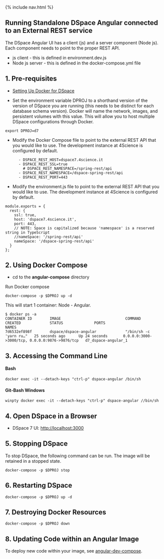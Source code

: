 {% include nav.html %}
## Running Standalone DSpace Angular connected to an External REST service

The DSpace Angular UI has a client (js) and a server component (Node js).  Each component needs to point to the proper REST API.
- js client - this is defined in environment.dev.js
- Node js server - this is defined in the docker-compose.yml file

## 1. Pre-requisites
- [Setting Up Docker for DSpace](../../documentation/tutorialSetup.md)

- Set the environment variable DPROJ to a shorthand version of the version of DSpace you are running (this needs to be distinct for each database schema version). Docker will name the network, images, and persistent volumes with this value.  This will allow you to host multiple DSpace configurations through Docker.

```
export DPROJ=d7
```

- Modify the Docker Compose file to point to the external REST API that you would like to use.  The development instance at 4Science is configured by default.

```
      - DSPACE_REST_HOST=dspace7.4science.it
      - DSPACE_REST_SSL=true
        # DSPACE_REST_NAMESPACE=/spring-rest/api
      - DSPACE_REST_NAMESPACE=/dspace-spring-rest/api
      - DSPACE_REST_PORT=443
```
- Modify the environment.js file to point to the external REST API that you would like to use. The development instance at 4Science is configured by default.

```
module.exports = {
  rest: {
    ssl: true,
    host: 'dspace7.4science.it',
    port: 443,
    // NOTE: Space is capitalized because 'namespace' is a reserved string in TypeScript
    //nameSpace: '/spring-rest/api'
    nameSpace: '/dspace-spring-rest/api'
  }
};
```

## 2. Using Docker Compose

- cd to the **angular-compose** directory

Run Docker compose

```
docker-compose -p $DPROJ up -d
```

This will start 1 container: Node - Angular.

```
$ docker ps -a
CONTAINER ID        IMAGE                             COMMAND                  CREATED             STATUS              PORTS                                            NAMES
7d6532ef898f        dspace/dspace-angular             "/bin/sh -c 'yarn ru…"   25 seconds ago      Up 24 seconds       0.0.0.0:3000->3000/tcp, 0.0.0.0:9876->9876/tcp   d7_dspace-angular_1
```

## 3. Accessing the Command Line

#### Bash
```
docker exec -it --detach-keys "ctrl-p" dspace-angular /bin/sh
```

#### Git-Bash Windows
```
winpty docker exec -it --detach-keys "ctrl-p" dspace-angular //bin/sh
```

## 4. Open DSpace in a Browser
- DSpace 7 UI: [http://localhost:3000](http://localhost:3000)

## 5. Stopping DSpace
To stop DSpace, the following command can be run.  The image will be retained in a stopped state.
```
docker-compose -p $DPROJ stop
```

## 6. Restarting DSpace

```
docker-compose -p $DPROJ up -d
```

## 7. Destroying Docker Resources

```
docker-compose -p $DPROJ down
```

## 8. Updating Code within an Angular Image

To deploy new code within your image, see [angular-dev-compose](../angular-dev-compose).

